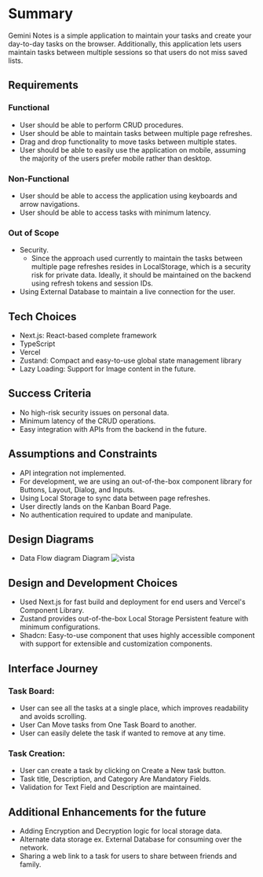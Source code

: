 # Summary
Gemini Notes is a simple application to maintain your tasks and create your day-to-day tasks on the browser. Additionally, this application lets users maintain tasks between multiple sessions so that users do not miss saved lists.

## Requirements

### Functional
- User should be able to perform CRUD procedures.
- User should be able to maintain tasks between multiple page refreshes.
- Drag and drop functionality to move tasks between multiple states.
- User should be able to easily use the application on mobile, assuming the majority of the users prefer mobile rather than desktop.

### Non-Functional
- User should be able to access the application using keyboards and arrow navigations.
- User should be able to access tasks with minimum latency.

### Out of Scope
- Security.
  - Since the approach used currently to maintain the tasks between multiple page refreshes resides in LocalStorage, which is a security risk for private data. Ideally, it should be maintained on the backend using refresh tokens and session IDs.
- Using External Database to maintain a live connection for the user.

## Tech Choices
- Next.js: React-based complete framework
- TypeScript
- Vercel
- Zustand: Compact and easy-to-use global state management library
- Lazy Loading: Support for Image content in the future.

## Success Criteria
- No high-risk security issues on personal data.
- Minimum latency of the CRUD operations.
- Easy integration with APIs from the backend in the future.

## Assumptions and Constraints
- API integration not implemented.
- For development, we are using an out-of-the-box component library for Buttons, Layout, Dialog, and Inputs.
- Using Local Storage to sync data between page refreshes.
- User directly lands on the Kanban Board Page.
- No authentication required to update and manipulate.

## Design Diagrams
- Data Flow diagram Diagram
  ![vista](https://github.com/JatuFaique/vista-v1/assets/52850100/3755f76c-26f8-4506-8edb-ac2d385cfa93)


## Design and Development Choices
- Used Next.js for fast build and deployment for end users and Vercel's Component Library.
- Zustand provides out-of-the-box Local Storage Persistent feature with minimum configurations.
- Shadcn: Easy-to-use component that uses highly accessible component with support for extensible and customization components.

## Interface Journey
### Task Board:
- User can see all the tasks at a single place, which improves readability and avoids scrolling.
- User Can Move tasks from One Task Board to another.
- User can easily delete the task if wanted to remove at any time.

### Task Creation:
- User can create a task by clicking on Create a New task button.
- Task title, Description, and Category Are Mandatory Fields.
- Validation for Text Field and Description are maintained.

## Additional Enhancements for the future
- Adding Encryption and Decryption logic for local storage data.
- Alternate data storage ex. External Database for consuming over the network.
- Sharing a web link to a task for users to share between friends and family.
